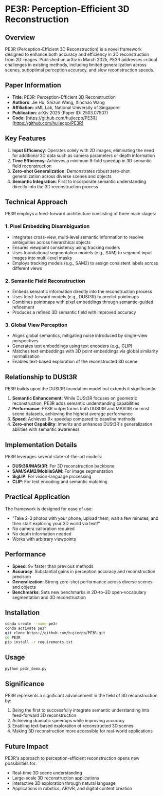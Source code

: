 # PE3R: Perception-Efficient 3D Reconstruction

## Overview

PE3R (Perception-Efficient 3D Reconstruction) is a novel framework designed to enhance both accuracy and efficiency in 3D reconstruction from 2D images. Published on arXiv in March 2025, PE3R addresses critical challenges in existing methods, including limited generalization across scenes, suboptimal perception accuracy, and slow reconstruction speeds.

## Paper Information

- **Title**: PE3R: Perception-Efficient 3D Reconstruction
- **Authors**: Jie Hu, Shizun Wang, Xinchao Wang
- **Affiliation**: xML Lab, National University of Singapore
- **Publication**: arXiv 2025 (Paper ID: 2503.07507)
- **Code**: [https://github.com/hujiecpp/PE3R](https://github.com/hujiecpp/PE3R)

## Key Features

1. **Input Efficiency**: Operates solely with 2D images, eliminating the need for additional 3D data such as camera parameters or depth information
2. **Time Efficiency**: Achieves a minimum 9-fold speedup in 3D semantic field reconstruction
3. **Zero-shot Generalization**: Demonstrates robust zero-shot generalization across diverse scenes and objects
4. **Semantic Integration**: First to incorporate semantic understanding directly into the 3D reconstruction process

## Technical Approach

PE3R employs a feed-forward architecture consisting of three main stages:

### 1. Pixel Embedding Disambiguation
- Integrates cross-view, multi-level semantic information to resolve ambiguities across hierarchical objects
- Ensures viewpoint consistency using tracking models
- Uses foundational segmentation models (e.g., SAM) to segment input images into multi-level masks
- Employs tracking models (e.g., SAM2) to assign consistent labels across different views

### 2. Semantic Field Reconstruction
- Embeds semantic information directly into the reconstruction process
- Uses feed-forward models (e.g., DUSt3R) to predict pointmaps
- Combines pointmaps with pixel embeddings through semantic-guided refinement
- Produces a refined 3D semantic field with improved accuracy

### 3. Global View Perception
- Aligns global semantics, mitigating noise introduced by single-view perspectives
- Generates text embeddings using text encoders (e.g., CLIP)
- Matches text embeddings with 3D point embeddings via global similarity normalization
- Enables text-based exploration of the reconstructed 3D scene

## Relationship to DUSt3R

PE3R builds upon the DUSt3R foundation model but extends it significantly:

1. **Semantic Enhancement**: While DUSt3R focuses on geometric reconstruction, PE3R adds semantic understanding capabilities
2. **Performance**: PE3R outperforms both DUSt3R and MASt3R on most scene datasets, achieving the highest average performance
3. **Speed**: Achieves 9× speedup compared to baseline methods
4. **Zero-shot Capability**: Inherits and enhances DUSt3R's generalization abilities with semantic awareness

## Implementation Details

PE3R leverages several state-of-the-art models:
- **DUSt3R/MASt3R**: For 3D reconstruction backbone
- **SAM/SAM2/MobileSAM**: For image segmentation
- **SigLIP**: For vision-language processing
- **CLIP**: For text encoding and semantic matching

## Practical Application

The framework is designed for ease of use:
- "Take 2-3 photos with your phone, upload them, wait a few minutes, and then start exploring your 3D world via text!"
- No camera calibration required
- No depth information needed
- Works with arbitrary viewpoints

## Performance

- **Speed**: 9× faster than previous methods
- **Accuracy**: Substantial gains in perception accuracy and reconstruction precision
- **Generalization**: Strong zero-shot performance across diverse scenes and objects
- **Benchmarks**: Sets new benchmarks in 2D-to-3D open-vocabulary segmentation and 3D reconstruction

## Installation

```bash
conda create --name pe3r
conda activate pe3r
git clone https://github.com/hujiecpp/PE3R.git
cd PE3R
pip install -r requirements.txt
```

## Usage

```bash
python pe3r_demo.py
```

## Significance

PE3R represents a significant advancement in the field of 3D reconstruction by:
1. Being the first to successfully integrate semantic understanding into feed-forward 3D reconstruction
2. Achieving dramatic speedups while improving accuracy
3. Enabling text-based exploration of reconstructed 3D scenes
4. Making 3D reconstruction more accessible for real-world applications

## Future Impact

PE3R's approach to perception-efficient reconstruction opens new possibilities for:
- Real-time 3D scene understanding
- Large-scale 3D reconstruction applications
- Interactive 3D exploration through natural language
- Applications in robotics, AR/VR, and digital content creation